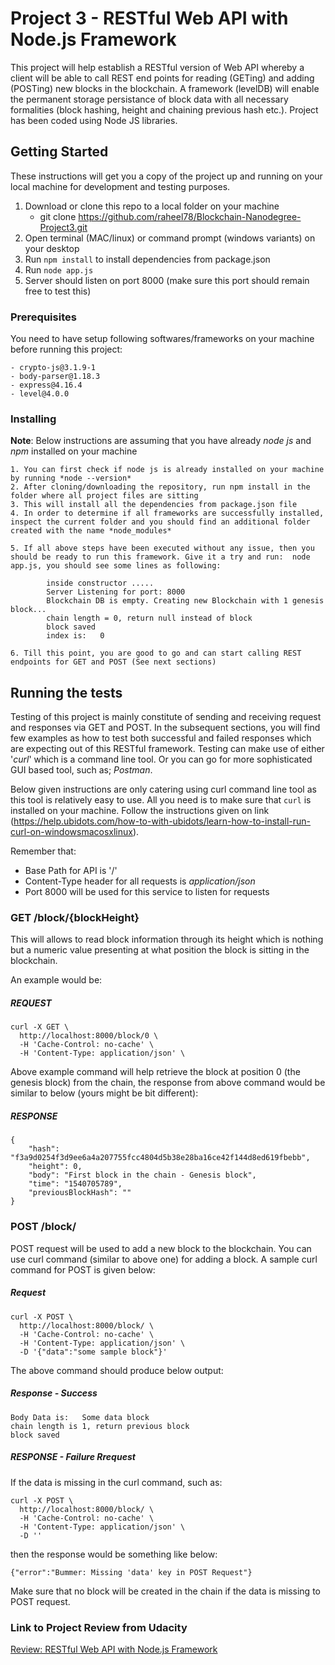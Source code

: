 # Project 3 - RESTful Web API with Node.js Framework

This project will help establish a RESTful version of Web API whereby a client will be able to call REST end points for reading (GETing) and adding (POSTing) new blocks in the blockchain. A framework (levelDB) will enable the permanent storage persistance of block data with all necessary formalities (block hashing, height and chaining previous hash etc.). Project has been coded using Node JS libraries.

## Getting Started

These instructions will get you a copy of the project up and running on your local machine for development and testing purposes. 

1. Download or clone this repo to a local folder on your machine
    - git clone https://github.com/raheel78/Blockchain-Nanodegree-Project3.git
2. Open terminal (MAC/linux) or command prompt (windows variants) on your desktop
3. Run `npm install` to install dependencies from package.json
4. Run `node app.js`
5. Server should listen on port 8000 (make sure this port should remain free to test this)

### Prerequisites

You need to have setup following softwares/frameworks on your machine before running this project:

```
- crypto-js@3.1.9-1
- body-parser@1.18.3
- express@4.16.4
- level@4.0.0
```

### Installing

**Note**: 
Below instructions are assuming that you have already *node js* and *npm* installed on your machine

```
1. You can first check if node js is already installed on your machine by running *node --version*
2. After cloning/downloading the repository, run npm install in the folder where all project files are sitting
3. This will install all the dependencies from package.json file
4. In order to determine if all frameworks are successfully installed, inspect the current folder and you should find an additional folder created with the name *node_modules*

5. If all above steps have been executed without any issue, then you should be ready to run this framework. Give it a try and run:  node app.js, you should see some lines as following:

        inside constructor ..... 
        Server Listening for port: 8000
        Blockchain DB is empty. Creating new Blockchain with 1 genesis block...
        chain length = 0, return null instead of block
        block saved
        index is:   0

6. Till this point, you are good to go and can start calling REST endpoints for GET and POST (See next sections)
```

## Running the tests

Testing of this project is mainly constitute of sending and receiving request and responses via GET and POST. In the subsequent sections, you will find few examples as how to test both successful and failed responses which are expecting out of this RESTful framework. Testing can make use of either '*curl*' which is a command line tool. Or you can go for more sophisticated GUI based tool, such as; *Postman*.

Below given instructions are only catering using curl command line tool as this tool is relatively easy to use. All you need is to make sure that `curl` is installed on your machine. Follow the instructions given on link (https://help.ubidots.com/how-to-with-ubidots/learn-how-to-install-run-curl-on-windowsmacosxlinux).


Remember that:
- Base Path for API is '/'
- Content-Type header for all requests is *application/json*
- Port 8000 will be used for this service to listen for requests


### GET /block/{blockHeight}

This will allows to read block information through its height which is nothing but a numeric value presenting at what position the block is sitting in the blockchain. 

An example would be:

##### REQUEST
```
curl -X GET \
  http://localhost:8000/block/0 \
  -H 'Cache-Control: no-cache' \
  -H 'Content-Type: application/json' \
```
Above example command will help retrieve the block at position 0 (the genesis block) from the chain, the response from above command would be similar to below (yours might be bit different):

##### RESPONSE
```
{
    "hash": "f3a9d0254f3d9ee6a4a207755fcc4804d5b38e28ba16ce42f144d8ed619fbebb",
    "height": 0,
    "body": "First block in the chain - Genesis block",
    "time": "1540705789",
    "previousBlockHash": ""
}
```

### POST /block/

POST request will be used to add a new block to the blockchain. You can use curl command (similar to above one) for adding a block. A sample curl command for POST is given below:

##### Request
```
curl -X POST \
  http://localhost:8000/block/ \
  -H 'Cache-Control: no-cache' \
  -H 'Content-Type: application/json' \
  -D '{"data":"some sample block"}'
```
The above command should produce below output:

##### Response - Success
```
Body Data is:   Some data block
chain length is 1, return previous block
block saved
```

##### RESPONSE - Failure Rrequest
If the data is missing in the curl command, such as:
```
curl -X POST \
  http://localhost:8000/block/ \
  -H 'Cache-Control: no-cache' \
  -H 'Content-Type: application/json' \
  -D ''
```

then the response would be something like below:
```
{"error":"Bummer: Missing 'data' key in POST Request"}
```

Make sure that no block will be created in the chain if the data is missing to POST request.


### Link to Project Review from Udacity

[Review: RESTful Web API with Node.js Framework](https://review.udacity.com/?utm_campaign=ret_000_auto_ndxxx_submission-reviewed&utm_source=blueshift&utm_medium=email&utm_content=reviewsapp-submission-reviewed&bsft_clkid=8bea6c4f-4dc4-472e-9da1-11f055327751&bsft_uid=7e10c4ef-b590-4ef2-8f90-4d141154ce37&bsft_mid=3b0b7eae-65d8-441e-ab95-91101e759325&bsft_eid=6f154690-7543-4582-9be7-e397af208dbd&bsft_txnid=c8f05308-596e-400e-9266-7cdd91a9eb14#!/reviews/1533230)

